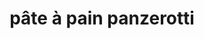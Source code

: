 ---
title: pâte à pain panzerotti
draft: false
layout: recettes
type: plat
categories:
  - Autre
regime:
  - vegan
cuisson: Oui
temperature: Chaud
plate: 100
quantite_desc: 1 par personne
check: Oui
checkAlwaysOk: false
ingredients:
  lof:
    - title: Farine de blé
      quantite: 15
      unit: Kg
  frais:
    - title: Levure fraîche de boulanger
      quantite: 15
      unit: unité
preparation: c'est arnaud qui le fait
publishDate: 2025-06-17T18:50:00.000Z
---